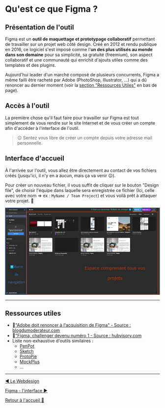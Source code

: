 # Qu'est ce que Figma ?

## Présentation de l'outil

Figma est un **outil de maquettage et prototypage collaboratif** permettant de travailler sur un projet web côté design. Créé en 2012 et rendu publique en 2016, ce logiciel s'est imposé comme l'**un des plus utilisés au monde dans son domaine** pour sa simplicité, sa gratuité (freemium), son aspect collaboratif et une communauté qui enrichit d'ajouts utiles comme des templates et des plugins.

Aujourd'hui leader d'un marché composé de plusieurs concurrents, Figma a même failli être racheté par Adobe (PhotoShop, Illustrator, ...) qui a dû renoncer au dernier moment (voir la [section "Ressources Utiles"](#ressources-utiles) en bas de page).

## Accès à l'outil

La première chose qu'il faut faire pour travailler sur Figma est tout simplement de vous rendre sur le site Internet et de vous créer un compte afin d'accéder à l'interface de l'outil.

> 😉 Sentez vous libre de créer un compte depuis votre adresse mail personnelle.

## Interface d'accueil

À l'arrivée sur l'outil, vous allez être directement au contact de vos fichiers créés (jusqu'ici, il n'y en a aucun, mais ça va venir 😉).

Pour créer un nouveau fichier, il vous suffit de cliquer sur le bouton "Design file", de choisir l'équipe dans laquelle sera enregistrée ce fichier (Ici, celle avec votre nom => ex : `MyName / Team Project`) et vous voilà prêt à attaquer votre projet. 💪

<p align="center">
    <img src="../assets/02-figma-intro/figma-interface-accueil.jpg"/>
</p>

---

## Ressources utiles

- 📄["Adobe doit renoncer à l'acquisition de Figma" - Source : blogdumoderateur.com](https://www.blogdumoderateur.com/adobe-renoncer-acquisition-figma/)
- 📄["Figma, challenger devenu numéro 1 - Source : hubvisory.com](https://www.hubvisory.com/fr/blog/figma-challenger-devenu-numero-ndeg1-comment-ont-ils-fait)
- Liste non-exhaustive d'outils similaires :
  - [PenPot](https://penpot.app/)
  - [Sketch](https://www.sketch.com/)
  - [ProtoPie](https://www.protopie.io/)
  - [MockPlus](https://www.mockplus.com/)
  - ...

---

[◀️ Le Webdesign](./01-webdesign.md)

[Figma - l'interface ▶️](./03-figma-interface.md)

[Retour à l'accueil 📍](../README.md)
